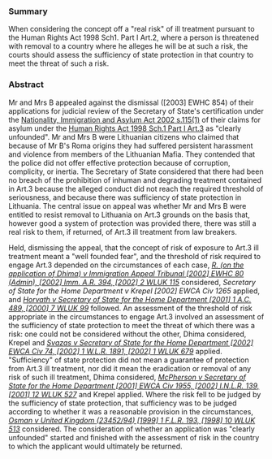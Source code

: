 ### Summary

When considering the concept off a "real risk" of ill treatment pursuant to the Human Rights Act 1998 Sch1. Part I Art.2, where a person is threatened with removal to a country where he alleges he will be at such a risk, the courts should assess the sufficiency of state protection in that country to meet the threat of such a risk.

### Abstract

Mr and Mrs B appealed against the dismissal ([2003] EWHC 854) of their applications for judicial review of the Secretary of State's certification under the [Nationality, Immigration and Asylum Act 2002 s.115(1)](https://uk.westlaw.com/Document/IA757D9C0E45011DA8D70A0E70A78ED65/View/FullText.html?originationContext=document&transitionType=DocumentItem&ppcid=02e6ee79903f40b397ca97b1e4668ddf&contextData=(sc.Default)) of their claims for asylum under the [Human Rights Act 1998 Sch.1 Part I Art.3](https://uk.westlaw.com/Document/I2B36F6F0E45011DA8D70A0E70A78ED65/View/FullText.html?originationContext=document&transitionType=DocumentItem&ppcid=02e6ee79903f40b397ca97b1e4668ddf&contextData=(sc.Default)) as "clearly unfounded". Mr and Mrs B were Lithuanian citizens who claimed that because of Mr B's Roma origins they had suffered persistent harassment and violence from members of the Lithuanian Mafia. They contended that the police did not offer effective protection because of corruption, complicity, or inertia. The Secretary of State considered that there had been no breach of the prohibition of inhuman and degrading treatment contained in Art.3 because the alleged conduct did not reach the required threshold of seriousness, and because there was sufficiency of state protection in Lithuania. The central issue on appeal was whether Mr and Mrs B were entitled to resist removal to Lithuania on Art.3 grounds on the basis that, however good a system of protection was provided there, there was still a real risk to them, if returned, of Art.3 ill treatment from law breakers.

Held, dismissing the appeal, that the concept of risk of exposure to Art.3 ill treatment meant a "well founded fear", and the threshold of risk required to engage Art.3 depended on the circumstances of each case, _[R. (on the application of Dhima) v Immigration Appeal Tribunal [2002] EWHC 80 (Admin), [2002] Imm. A.R. 394, [2002] 2 WLUK 115](https://uk.westlaw.com/Document/I790BEB60E42811DA8FC2A0F0355337E9/View/FullText.html?originationContext=document&transitionType=DocumentItem&ppcid=02e6ee79903f40b397ca97b1e4668ddf&contextData=(sc.Default))_ considered, _Secretary of State for the Home Department v Krepel [2002] EWCA Civ 1265_ applied, and _[Horvath v Secretary of State for the Home Department [2001] 1 A.C. 489, [2000] 7 WLUK 99](https://uk.westlaw.com/Document/IC3AFD970E42711DA8FC2A0F0355337E9/View/FullText.html?originationContext=document&transitionType=DocumentItem&ppcid=02e6ee79903f40b397ca97b1e4668ddf&contextData=(sc.Default))_ followed. An assessment of the threshold of risk appropriate in the circumstances to engage Art.3 involved an assessment of the sufficiency of state protection to meet the threat of which there was a risk: one could not be considered without the other, Dhima considered, Krepel and _[Svazas v Secretary of State for the Home Department [2002] EWCA Civ 74, [2002] 1 W.L.R. 1891, [2002] 1 WLUK 679](https://uk.westlaw.com/Document/IC6CF9A90E42811DA8FC2A0F0355337E9/View/FullText.html?originationContext=document&transitionType=DocumentItem&ppcid=02e6ee79903f40b397ca97b1e4668ddf&contextData=(sc.Default))_ applied. "Sufficiency" of state protection did not mean a guarantee of protection from Art.3 ill treatment, nor did it mean the eradication or removal of any risk of such ill treatment, Dhima considered, _[McPherson v Secretary of State for the Home Department [2001] EWCA Civ 1955, [2002] I.N.L.R. 139, [2001] 12 WLUK 527](https://uk.westlaw.com/Document/IF83C2680E42711DA8FC2A0F0355337E9/View/FullText.html?originationContext=document&transitionType=DocumentItem&ppcid=02e6ee79903f40b397ca97b1e4668ddf&contextData=(sc.Default))_ and Krepel applied. Where the risk fell to be judged by the sufficiency of state protection, that sufficiency was to be judged according to whether it was a reasonable provision in the circumstances, _[Osman v United Kingdom (23452/94) [1999] 1 F.L.R. 193, [1998] 10 WLUK 513](https://uk.westlaw.com/Document/I14AEDD80E42811DA8FC2A0F0355337E9/View/FullText.html?originationContext=document&transitionType=DocumentItem&ppcid=02e6ee79903f40b397ca97b1e4668ddf&contextData=(sc.Default))_ considered. The consideration of whether an application was "clearly unfounded" started and finished with the assessment of risk in the country to which the applicant would ultimately be returned.